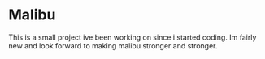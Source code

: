 # Malibu

This is a small project ive been working on since i started coding. Im fairly new and look forward to making malibu stronger and stronger.
